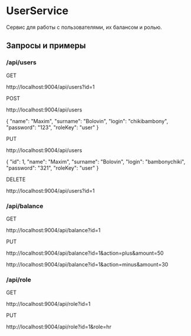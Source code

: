 # UserService
Сервис для работы с пользователями, их балансом и ролью.

## Запросы и примеры
### /api/users
GET

http://localhost:9004/api/users?id=1

POST

http://localhost:9004/api/users

{
  "name": "Maxim",
  "surname": "Bolovin",
  "login": "chikibambony",
  "password": "123",
  "roleKey": "user"
}

PUT

http://localhost:9004/api/users

{
  "id": 1,
  "name": "Maxim",
  "surname": "Bolovin",
  "login": "bambonychiki",
  "password": "321",
  "roleKey": "user"
}

DELETE

http://localhost:9004/api/users?id=1

### /api/balance
GET

http://localhost:9004/api/balance?id=1

PUT

http://localhost:9004/api/balance?id=1&action=plus&amount=50

http://localhost:9004/api/balance?id=1&action=minus&amount=30

### /api/role
GET

http://localhost:9004/api/role?id=1

PUT

http://localhost:9004/api/role?id=1&role=hr
